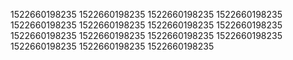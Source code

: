 1522660198235
1522660198235
1522660198235
1522660198235
1522660198235
1522660198235
1522660198235
1522660198235
1522660198235
1522660198235
1522660198235
1522660198235
1522660198235
1522660198235
1522660198235